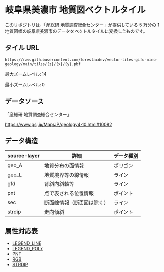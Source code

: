 # 岐阜県美濃市 地質図ベクトルタイル

このリポジトリは、「産総研 地質調査総合センター」が提供している 5 万分の 1 地質図幅の岐阜県美濃市のデータをベクトルタイルに変換したものです。

## タイル URL

`https://raw.githubusercontent.com/forestacdev/vector-tiles-gifu-mino-geology/main/tiles/{z}/{x}/{y}.pbf`

最大ズームレベル: 14

最小ズームレベル: 0

## データソース

「産総研 地質調査総合センター」

https://www.gsj.jp/Map/JP/geology4-10.html#10082

## データ構造

| source-layer | 詳細                       | データ種別 |
| ------------ | -------------------------- | ---------- |
| geo_A        | 地質分布の面情報           | ポリゴン   |
| geo_L        | 地質境界等の線情報         | ライン     |
| gfd          | 背斜向斜軸等               | ライン     |
| pnt          | 点で表される位置情報       | ポイント   |
| sec          | 断面線情報（断面図は除く） | ライン     |
| strdip       | 走向傾斜                   | ポイント   |

## 属性対応表

- [LEGEND_LINE](doc/LEGEND_LINE.md)
- [LEGEND_POLY](doc/LEGEND_POLY.md)
- [PNT](doc/PNT.md)
- [RGB](doc/RGB.md)
- [STRDIP](doc/STRDIP.md)
